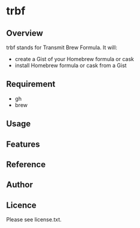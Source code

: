 # trbf

## Overview

trbf stands for Transmit Brew Formula. It will:

- create a Gist of your Homebrew formula or cask
- install Homebrew formula or cask from a Gist

## Requirement

- gh
- brew

## Usage

## Features

## Reference

## Author

## Licence

Please see license.txt.
